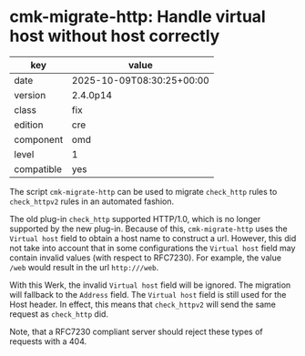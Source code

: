 [//]: # (werk v2)
# cmk-migrate-http: Handle virtual host without host correctly

key        | value
---------- | ---
date       | 2025-10-09T08:30:25+00:00
version    | 2.4.0p14
class      | fix
edition    | cre
component  | omd
level      | 1
compatible | yes

The script `cmk-migrate-http` can be used to migrate `check_http` rules to `check_httpv2` rules in an automated fashion.

The old plug-in `check_http` supported HTTP/1.0, which is no longer supported by the new plug-in.
Because of this, `cmk-migrate-http` uses the `Virtual host` field to obtain a host name to construct a url.
However, this did not take into account that in some configurations the `Virtual host` field may contain invalid values (with respect to RFC7230).
For example, the value `/web` would result in the url `http:///web`.

With this Werk, the invalid `Virtual host` field will be ignored.
The migration will fallback to the `Address` field.
The `Virtual host` field is still used for the Host header.
In effect, this means that `check_httpv2` will send the same request as `check_http` did.

Note, that a RFC7230 compliant server should reject these types of requests with a 404.
